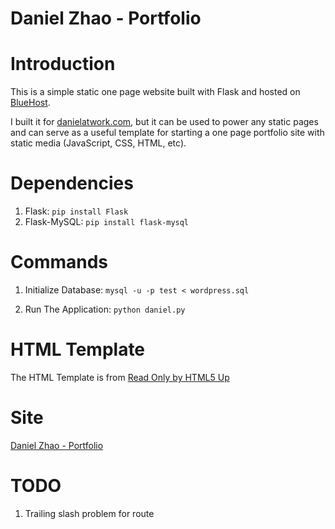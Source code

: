 Daniel Zhao - Portfolio
=======================

# Introduction

This is a simple static one page website built with Flask and hosted on [BlueHost](https://bluehost.com).

I built it for [danielatwork.com](http://danielatwork.com), but it can be used to power any static pages and can serve as a useful template for starting a one page portfolio site with static media (JavaScript, CSS, HTML, etc).

# Dependencies

1. Flask: `pip install Flask`
2. Flask-MySQL: `pip install flask-mysql`

# Commands

1. Initialize Database: `mysql -u -p test < wordpress.sql`

2. Run The Application: `python daniel.py`

# HTML Template

The HTML Template is from [Read Only by HTML5 Up](http://html5up.net/read-only)

# Site

[Daniel Zhao - Portfolio](http://danielatwork.com)

# TODO

1. Trailing slash problem for route